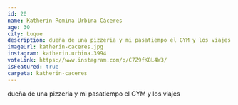 ```yaml
---
id: 20
name: Katherin Romina Urbina Cáceres
age: 30
city: Luque
description: dueña de una pizzeria y mi pasatiempo el GYM y los viajes
imageUrl: katherin-caceres.jpg
instagram: katherin.urbina.3994
voteLink: https://www.instagram.com/p/C7Z9fK8L4W3/
isFeatured: true
carpeta: katherin-caceres
---
```


dueña de una pizzeria y mi pasatiempo el GYM y los viajes
